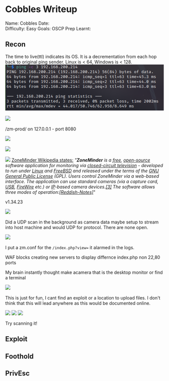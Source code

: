 # Cobbles Writeup
Name: Cobbles
Date:  
Difficulty:  Easy
Goals:  OSCP Prep 
Learnt:

## Recon

The time to live(ttl) indicates its OS. It is a decrementation from each hop back to original ping sender. Linux is < 64, Windows is < 128.
![ping](OS-ProvingGrounds/Cobbles/Screenshots/ping.png)

![](uncrackpasswordoffsec.png)

/zm-prod/ on 127.0.0.1 - port 8080

![](hostfacingwebsite.png)

![](zoneminder.png)

![](nosearchsploitzoneminder.png)
[ZoneMinder Wikipedia states:](https://en.wikipedia.org/wiki/ZoneMinder) *"**ZoneMinder** is a [free](https://en.wikipedia.org/wiki/Free_software "Free software"), [open-source](https://en.wikipedia.org/wiki/Open-source_software "Open-source software") software application for monitoring via [closed-circuit television](https://en.wikipedia.org/wiki/Closed-circuit_television "Closed-circuit television") - developed to run under [Linux](https://en.wikipedia.org/wiki/Linux "Linux") and [FreeBSD](https://en.wikipedia.org/wiki/FreeBSD "FreeBSD") and released under the terms of the [GNU General Public License](https://en.wikipedia.org/wiki/GNU_General_Public_License "GNU General Public License") (GPL).
Users control ZoneMinder via a web-based interface. The application can use standard cameras (via a capture card, [USB](https://en.wikipedia.org/wiki/USB "USB"), [FireWire](https://en.wikipedia.org/wiki/FireWire "FireWire") etc.) or [IP](https://en.wikipedia.org/wiki/Internet_Protocol "Internet Protocol")-based camera devices.[[3]](https://en.wikipedia.org/wiki/ZoneMinder#cite_note-3) The software allows three modes of operation:[[Reddish-Notes]](https://en.wikipedia.org/wiki/ZoneMinder#cite_note-LinuxUser-4)*"

v1.34.23

![](potential.png)

Did a UDP scan in the background as camera data maybe setup to stream into host machine and would UDP for protocol. There are none open.

![](logwiz.png)

I put a zm.conf for the `/index.php?view=` it alarmed in the logs.

WAF blocks creating new servers to display differnce index.php non 22,80 ports

My brain instantly thought make acamera that is the desktop monitor or find a terminal

![](controlscripts.png)

This is just for fun, I cant find an exploit or a location to upload files. I don't think that this will lead anywhere as this would be documented online.

![](webconsole.png)
![](wecanputstuffinthedom.png)
![](polygloting.png)

Try scanning it!

## Exploit

## Foothold

## PrivEsc

      
